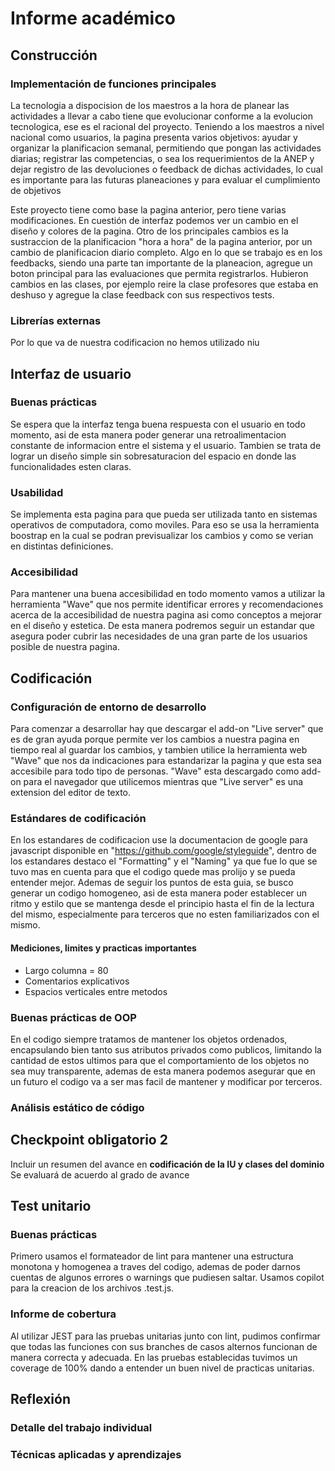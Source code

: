 # Informe académico

## Construcción

### Implementación de funciones principales

La tecnologia a dispocision de los maestros a la hora de planear las actividades a llevar a cabo tiene que evolucionar conforme a la evolucion tecnologica, ese es el racional del proyecto.
Teniendo a los maestros a nivel nacional como usuarios, la pagina presenta varios objetivos: ayudar y organizar la planificacion semanal, permitiendo que pongan las actividades diarias; registrar las competencias, o sea los requerimientos de la ANEP y dejar registro de las devoluciones o feedback de dichas actividades, lo cual es importante para las futuras planeaciones y para evaluar el cumplimiento de objetivos

Este proyecto tiene como base la pagina anterior, pero tiene varias modificaciones. En cuestión de interfaz podemos ver un cambio en el diseño y colores de la pagina. Otro de los principales cambios es la sustraccion de la planificacion "hora a hora" de la pagina anterior, por un cambio de planificacion diario completo. Algo en lo que se trabajo es en los feedbacks, siendo una parte tan importante de la planeacion, agregue un boton principal para las evaluaciones que permita registrarlos. Hubieron cambios en las clases, por ejemplo reire la clase profesores que estaba en deshuso y agregue la clase feedback con sus respectivos tests.

### Librerías externas

Por lo que va de nuestra codificacion no hemos utilizado niu

## Interfaz de usuario

### Buenas prácticas

Se espera que la interfaz tenga buena respuesta con el usuario en todo momento, asi de esta manera poder generar una retroalimentacion constante de informacion entre el sistema y el usuario. Tambien se trata de lograr un diseño simple sin sobresaturacion del espacio en donde las funcionalidades esten claras.

### Usabilidad

Se implementa esta pagina para que pueda ser utilizada tanto en sistemas operativos de computadora, como moviles. Para eso se usa la herramienta boostrap en la cual se podran previsualizar los cambios y como se verian en distintas definiciones.

### Accesibilidad

Para mantener una buena accesibilidad en todo momento vamos a utilizar la herramienta "Wave" que nos permite identificar errores y recomendaciones acerca de la accesibilidad de nuestra pagina asi como conceptos a mejorar en el diseño y estetica. De esta manera podremos seguir un estandar que asegura poder cubrir las necesidades de una gran parte de los usuarios posible de nuestra pagina.

## Codificación

### Configuración de entorno de desarrollo

Para comenzar a desarrollar hay que descargar el add-on "Live server" que es de gran ayuda porque permite ver los cambios a nuestra pagina en tiempo real al guardar los cambios, y tambien utilice la herramienta web "Wave" que nos da indicaciones para estandarizar la pagina y que esta sea accesibile para todo tipo de personas. "Wave" esta descargado como add-on para el navegador que utilicemos mientras que "Live server" es una extension del editor de texto.

### Estándares de codificación

En los estandares de codificacion use la documentacion de google para javascript disponible en "https://github.com/google/styleguide", dentro de los estandares destaco el "Formatting" y el "Naming" ya que fue lo que se tuvo mas en cuenta para que el codigo quede mas prolijo y se pueda entender mejor. Ademas de seguir los puntos de esta guia, se busco generar un codigo homogeneo, asi de esta manera poder establecer un ritmo y estilo que se mantenga desde el principio hasta el fin de la lectura del mismo, especialmente para terceros que no esten familiarizados con el mismo.

#### Mediciones, limites y practicas importantes

- Largo columna = 80
- Comentarios explicativos
- Espacios verticales entre metodos

### Buenas prácticas de OOP

En el codigo siempre tratamos de mantener los objetos ordenados, encapsulando bien tanto sus atributos privados como publicos, limitando la cantidad de estos ultimos para que el comportamiento de los objetos no sea muy transparente, ademas de esta manera podemos asegurar que en un futuro el codigo va a ser mas facil de mantener y modificar por terceros.

### Análisis estático de código

## Checkpoint obligatorio 2

Incluir un resumen del avance en **codificación de la IU y clases del dominio**
Se evaluará de acuerdo al grado de avance

## Test unitario

### Buenas prácticas

Primero usamos el formateador de lint para mantener una estructura monotona y homogenea a traves del codigo, ademas de poder darnos cuentas de algunos errores o warnings que pudiesen saltar.
Usamos copilot para la creacion de los archivos .test.js.

### Informe de cobertura

Al utilizar JEST para las pruebas unitarias junto con lint, pudimos confirmar que todas las funciones con sus branches de casos alternos funcionan de manera correcta y adecuada.
En las pruebas establecidas tuvimos un coverage de 100% dando a entender un buen nivel de practicas unitarias.

## Reflexión

### Detalle del trabajo individual

### Técnicas aplicadas y aprendizajes

